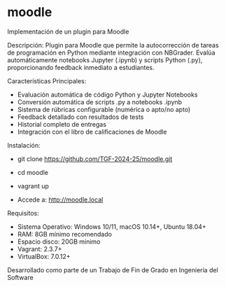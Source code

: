 # moodle
Implementación de un plugin para Moodle

Descripción:
Plugin para Moodle que permite la autocorrección de tareas de programación en Python mediante integración con NBGrader. Evalúa automáticamente notebooks Jupyter (.ipynb) y scripts Python (.py), proporcionando feedback inmediato a estudiantes.

Características Principales:
  - Evaluación automática de código Python y Jupyter Notebooks
  - Conversión automática de scripts .py a notebooks .ipynb
  - Sistema de rúbricas configurable (numérica o apto/no apto)
  - Feedback detallado con resultados de tests
  - Historial completo de entregas
  - Integración con el libro de calificaciones de Moodle

Instalación:
  - git clone https://github.com/TGF-2024-25/moodle.git
  - cd moodle
  - vagrant up
  
  - Accede a: http://moodle.local

Requisitos:
  - Sistema Operativo: Windows 10/11, macOS 10.14+, Ubuntu 18.04+
  - RAM: 8GB mínimo recomendado
  - Espacio disco: 20GB mínimo
  - Vagrant: 2.3.7+
  - VirtualBox: 7.0.12+

Desarrollado como parte de un Trabajo de Fin de Grado en Ingeniería del Software
